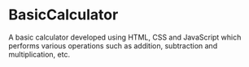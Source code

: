 # BasicCalculator
A basic calculator developed using HTML, CSS and JavaScript which performs various operations such as addition, subtraction and multiplication, etc.
